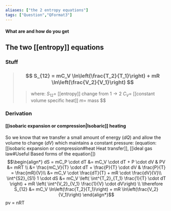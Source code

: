 ```yaml
---
aliases: ["the 2 entropy equations"]
tags: ["Question","QFormat3"]
---
```


#### What are and how do you get
## The two [[entropy]] equations
### Stuff
> ### $$ S_{12} = mC_V \ln\left(\frac{T_2}{T_1}\right) + mR \ln\left(\frac{V_2}{V_1}\right) $$ 
>> where:
>> $S_{12}=$ [[entropy]] change from $1 \to 2$ 
>> $C_V=$ [[constant volume specific heat]]
>> $m=$ mass
>> $$


### Derivation
#### [[isobaric expansion or compression|Isobaric]] heating

So we know that we transfer a small amount of energy ($dQ$) and allow the volume to change ($dV$) which maintains a constant pressure:
(equation: [[isobaric expansion or compression#heat Heat transfer]], [[ideal gas law#Useful Based forms of the equation]])
$$\begin{align*}
dS = mC_P \cdot dT &= mC_V \cdot dT + P \cdot dV & PV &= mRT \\
&= \frac{mC_V}{T} \cdot dT + \frac{P}{T} \cdot dV & \frac{P}{T} = \frac{mR}{V}\\
&= mC_V \cdot \frac{dT}{T} + mR \cdot \frac{dV}{V}\\
\int^{S2}_{S1} 1 \cdot dS &= mC_V \left( \int^{T_2}_{T_1} \frac{1}{T} \cdot dT \right) + mR \left( \int^{V_2}_{V_1} \frac{1}{V} \cdot dV\right) \\
\therefore S_{12} &= mC_V \ln\left(\frac{T_2}{T_1}\right) + mR \ln\left(\frac{V_2}{V_1}\right)
\end{align*}$$
pv = nRT
